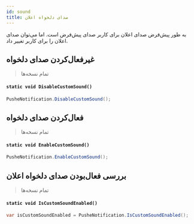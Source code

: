 ```yaml
---
id: sound
title: صدای دلخواه اعلان
---
```



به طور پیش‌فرض صدای اعلان برای کاربر صدای پیش‌فرض است. اما می‌توان صدای اعلان را برای کاربر تغییر داد.

## غیرفعال‌کردن صدای دلخواه
> تمام نسخه‌ها


<div dir='ltr'>

#### `static void DisableCustomSound()`

</div>

```java
PusheNotification.DisableCustomSound();
```

## فعال‌کردن صدای دلخواه
> تمام نسخه‌ها


<div dir='ltr'>

#### `static void EnableCustomSound()`

</div>

```java
PusheNotification.EnableCustomSound();
```

## بررسی فعال‌بودن صدای دلخواه اعلان
> تمام نسخه‌ها


<div dir='ltr'>

#### `static void IsCustomSoundEnabled()`

</div>

```java
var isCustomSoundEnabled = PusheNotification.IsCustomSoundEnabled();
```